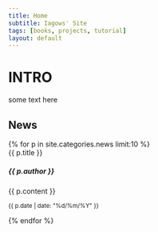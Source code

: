 ```yaml
---
title: Home
subtitle: Iagows' Site
tags: [books, projects, tutorial]
layout: default
---
```

# INTRO

some text here

## News

<div class="container">
	<div class="row justify-content-center">
{% for p in site.categories.news limit:10 %}
		<div class="col-sm-6 col-lg-3 py-2">
			<div class="card h-100 border-dark mb-3" style="max-width: 18rem;">
				<div class="card-header">{{ p.title }}</div>
				<div class="card-body text-dark">
					<h5 class="card-title">{{ p.author }}</h5>
					<p class="card-text">{{ p.content }}</p>
					 <p class="card-text"><small class="text-muted">{{ p.date | date: "%d/%m/%Y" }}</small></p>
				</div>
			</div>
		</div>
{% endfor %}
	</div>
</div>